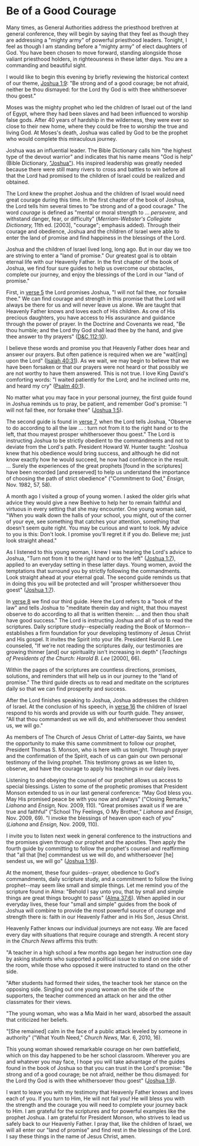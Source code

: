 # Be of a Good Courage

Many times, as General Authorities address the priesthood brethren at general
conference, they will begin by saying that they feel as though they are
addressing a "mighty army" of powerful priesthood leaders. Tonight, I feel as
though I am standing before a "mighty army" of elect daughters of God. You
have been chosen to move forward, standing alongside those valiant priesthood
holders, in righteousness in these latter days. You are a commanding and
beautiful sight.

I would like to begin this evening by briefly reviewing the historical context
of our theme, [Joshua
1:9](https://www.lds.org/scriptures/ot/josh/1.9?lang=eng#8): "Be strong and of
a good courage; be not afraid, neither be thou dismayed: for the Lord thy God
is with thee whithersoever thou goest."

Moses was the mighty prophet who led the children of Israel out of the land of
Egypt, where they had been slaves and had been influenced to worship false
gods. After 40 years of hardship in the wilderness, they were ever so close to
their new home, where they could be free to worship the true and living God.
At Moses's death, Joshua was called by God to be the prophet who would
complete this miraculous journey.

Joshua was an influential leader. The Bible Dictionary calls him "the highest
type of the devout warrior" and indicates that his name means "God is help"
(Bible Dictionary,
["Joshua"](https://www.lds.org/scriptures/bd/joshua?lang=eng)). His inspired
leadership was greatly needed because there were still many rivers to cross
and battles to win before all that the Lord had promised to the children of
Israel could be realized and obtained.

The Lord knew the prophet Joshua and the children of Israel would need great
courage during this time. In the first chapter of the book of Joshua, the Lord
tells him several times to "be strong and of a good courage." The word
_courage_ is defined as "mental or moral strength to ... _persevere,_ and
withstand danger, fear, or difficulty" (_Merriam-Webster's Collegiate
Dictionary,_ 11th ed. [2003], "courage"; emphasis added). Through their
courage and obedience, Joshua and the children of Israel were able to enter
the land of promise and find happiness in the blessings of the Lord.

Joshua and the children of Israel lived long, long ago. But in our day we too
are striving to enter a "land of promise." Our greatest goal is to obtain
eternal life with our Heavenly Father. In the first chapter of the book of
Joshua, we find four sure guides to help us overcome our obstacles, complete
our journey, and enjoy the blessings of the Lord in our "land of promise."

First, in [verse 5](https://www.lds.org/scriptures/ot/josh/1.5?lang=eng#4) the
Lord promises Joshua, "I will not fail thee, nor forsake thee." We can find
courage and strength in this promise that the Lord will always be there for us
and will never leave us alone. We are taught that Heavenly Father knows and
loves each of His children. As one of His precious daughters, you have access
to His assurance and guidance through the power of prayer. In the Doctrine and
Covenants we read, "Be thou humble; and the Lord thy God shall lead thee by
the hand, and give thee answer to thy prayers" ([D&amp;C
112:10](https://www.lds.org/scriptures/dc-testament/dc/112.10?lang=eng#9)).

I believe these words and promise you that Heavenly Father does hear and
answer our prayers. But often patience is required when we are "wait[ing] upon
the Lord" ([Isaiah
40:31](https://www.lds.org/scriptures/ot/isa/40.31?lang=eng#30)). As we wait,
we may begin to believe that we have been forsaken or that our prayers were
not heard or that possibly we are not worthy to have them answered. This is
not true. I love King David's comforting words: "I waited patiently for the
Lord; and he inclined unto me, and heard my cry" ([Psalm
40:1](https://www.lds.org/scriptures/ot/ps/40.1?lang=eng#0)).

No matter what you may face in your personal journey, the first guide found in
Joshua reminds us to pray, be patient, and remember God's promise: "I will not
fail thee, nor forsake thee" ([Joshua
1:5](https://www.lds.org/scriptures/ot/josh/1.5?lang=eng#4)).

The second guide is found in [verse
7](https://www.lds.org/scriptures/ot/josh/1.7?lang=eng#6), when the Lord tells
Joshua, "Observe to do according to all the law ... : turn not from it to the
right hand or to the left, that thou mayest prosper whithersoever thou goest."
The Lord is instructing Joshua to be strictly obedient to the commandments and
not to deviate from the Lord's path. President Howard W. Hunter taught:
"Joshua knew that his obedience would bring success, and although he did not
know exactly how he would succeed, he now had confidence in the result. ...
Surely the experiences of the great prophets [found in the scriptures] have
been recorded [and preserved] to help us understand the importance of choosing
the path of strict obedience" ("Commitment to God," _Ensign,_ Nov. 1982, 57,
58).

A month ago I visited a group of young women. I asked the older girls what
advice they would give a new Beehive to help her to remain faithful and
virtuous in every setting that she may encounter. One young woman said, "When
you walk down the halls of your school, you might, out of the corner of your
eye, see something that catches your attention, something that doesn't seem
quite right. You may be curious and want to look. My advice to you is this:
Don't look. I promise you'll regret it if you do. Believe me; just look
straight ahead."

As I listened to this young woman, I knew I was hearing the Lord's advice to
Joshua, "Turn not from it to the right hand or to the left" ([Joshua
1:7](https://www.lds.org/scriptures/ot/josh/1.7?lang=eng#6)), applied to an
everyday setting in these latter days. Young women, avoid the temptations that
surround you by strictly following the commandments. Look straight ahead at
your eternal goal. The second guide reminds us that in doing this you will be
protected and will "prosper whithersoever thou goest" ([Joshua
1:7](https://www.lds.org/scriptures/ot/josh/1.7?lang=eng#6)).

In [verse 8](https://www.lds.org/scriptures/ot/josh/1.8?lang=eng#7) we find
our third guide. Here the Lord refers to a "book of the law" and tells Joshua
to "meditate therein day and night, that thou mayest observe to do according
to all that is written therein: ... and then thou shalt have good success." The
Lord is instructing Joshua and all of us to read the scriptures. Daily
scripture study--especially reading the Book of Mormon--establishes a firm
foundation for your developing testimony of Jesus Christ and His gospel. It
invites the Spirit into your life. President Harold B. Lee counseled, "If
we're not reading the scriptures daily, our testimonies are growing thinner
[and] our spirituality isn't increasing in depth" (_Teachings of Presidents of
the Church: Harold B. Lee_ [2000], 66).

Within the pages of the scriptures are countless directions, promises,
solutions, and reminders that will help us in our journey to the "land of
promise." The third guide directs us to read and meditate on the scriptures
daily so that we can find prosperity and success.

After the Lord finishes speaking to Joshua, Joshua addresses the children of
Israel. At the conclusion of his speech, in [verse
16](https://www.lds.org/scriptures/ot/josh/1.16?lang=eng#15) the children of
Israel respond to his words and provide us with our fourth guide. They answer,
"All that thou commandest us we will do, and whithersoever thou sendest us, we
will go."

As members of The Church of Jesus Christ of Latter-day Saints, we have the
opportunity to make this same commitment to follow our prophet, President
Thomas S. Monson, who is here with us tonight. Through prayer and the
confirmation of the Spirit, each of us can gain our own personal testimony of
the living prophet. This testimony grows as we listen to, observe, and have
the courage to apply his teachings in our daily lives.

Listening to and obeying the counsel of our prophet allows us access to
special blessings. Listen to some of the prophetic promises that President
Monson extended to us in our last general conference: "May God bless you. May
His promised peace be with you now and always" ("Closing Remarks," _Liahona_
and _Ensign,_ Nov. 2009, 110). "Great promises await us if we are true and
faithful" ("School Thy Feelings, O My Brother," _Liahona_ and _Ensign,_ Nov.
2009, 69). "I invoke the blessings of heaven upon each of you" (_Liahona_ and
_Ensign,_ Nov. 2009, 110).

I invite you to listen next week in general conference to the instructions and
the promises given through our prophet and the apostles. Then apply the fourth
guide by committing to follow the prophet's counsel and reaffirming that "all
that [he] commandest us we will do, and whithersoever [he] sendest us, we will
go" ([Joshua 1:16](https://www.lds.org/scriptures/ot/josh/1.16?lang=eng#15)).

At the moment, these four guides--prayer, obedience to God's commandments,
daily scripture study, and a commitment to follow the living prophet--may seem
like small and simple things. Let me remind you of the scripture found in
Alma: "Behold I say unto you, that by small and simple things are great things
brought to pass" ([Alma
37:6](https://www.lds.org/scriptures/bofm/alma/37.6?lang=eng#5)). When applied
in our everyday lives, these four "small and simple" guides from the book of
Joshua will combine to provide the most powerful source of courage and
strength there is: faith in our Heavenly Father and in His Son, Jesus Christ.

Heavenly Father knows our individual journeys are not easy. We are faced every
day with situations that require courage and strength. A recent story in the
_Church News_ affirms this truth:

"A teacher in a high school a few months ago began her instruction one day by
asking students who supported a political issue to stand on one side of the
room, while those who opposed it were instructed to stand on the other side.

"After students had formed their sides, the teacher took her stance on the
opposing side. Singling out one young woman on the side of the supporters, the
teacher commenced an attack on her and the other classmates for their views.

"The young woman, who was a Mia Maid in her ward, absorbed the assault that
criticized her beliefs.

"[She remained] calm in the face of a public attack leveled by someone in
authority" ("What Youth Need," _Church News,_ Mar. 6, 2010, 16).

This young woman showed remarkable courage on her own battlefield, which on
this day happened to be her school classroom. Wherever you are and whatever
you may face, I hope you will take advantage of the guides found in the book
of Joshua so that you can trust in the Lord's promise: "Be strong and of a
good courage; be not afraid, neither be thou dismayed: for the Lord thy God is
with thee whithersoever thou goest" ([Joshua
1:9](https://www.lds.org/scriptures/ot/josh/1.9?lang=eng#8)).

I want to leave you with my testimony that Heavenly Father knows and loves
each of you. If you turn to Him, He will not fail you! He will bless you with
the strength and the courage you will need to complete your journey back to
Him. I am grateful for the scriptures and for powerful examples like the
prophet Joshua. I am grateful for President Monson, who strives to lead us
safely back to our Heavenly Father. I pray that, like the children of Israel,
we will all enter our "land of promise" and find rest in the blessings of the
Lord. I say these things in the name of Jesus Christ, amen.

